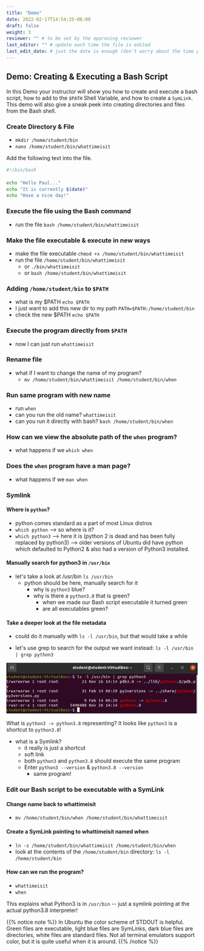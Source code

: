 ```yaml
---
title: "Demo"
date: 2022-02-17T14:54:25-06:00
draft: false
weight: 3
reviewer: "" # to be set by the approving reviewer
last_editor: "" # update each time the file is edited
last_edit_date: # just the date is enough (don't worry about the time portion)
---
```


## Demo: Creating & Executing a Bash Script

In this Demo your instructor will show you how to create and execute a bash script, how to add to the `$PATH` Shell Variable, and how to create a `SymLink`. This demo will also give a sneak peek into creating directories and files from the Bash shell.

### Create Directory & File

- `mkdir /home/student/bin`
- `nano /home/student/bin/whattimeisit`

Add the following text into the file.

```bash
#!/bin/bash

echo "Hello Paul..."
echo "It is currently $(date)"
echo "Have a nice day!"
```

### Execute the file using the Bash command

- run the file `bash /home/student/bin/whattimeisit`

### Make the file executable & execute in new ways

- make the file executable `chmod +x /home/student/bin/whattimeisit`
- run the file `/home/student/bin/whattimeisit`
  - or `./bin/whattimeisit`
  - or `bash /home/student/bin/whattimeisit`

### Adding `/home/student/bin` to `$PATH`

- what is my $PATH `echo $PATH`
- I just want to add this new dir to my path `PATH=$PATH:/home/student/bin`
- check the new $PATH `echo $PATH`

### Execute the program directly from `$PATH`

- now I can just run `whattimeisit`

### Rename file

- what if I want to change the name of my program?
  - `mv /home/student/bin/whattimeisit /home/student/bin/when`

### Run same program with new name

- run `when`
- can you run the old name? `whattimeisit`
- can you run it directly with bash? `bash /home/student/bin/when`

### How can we view the absolute path of the `when` program?

- what happens if we `which when`

### Does the `when` program have a man page?

- what happens if we `man when`

### Symlink

#### Where is `python`?

- python comes standard as a part of most Linux distros
- `which python` --> so where is it?
- `which python3` --> here it is (python 2 is dead and has been fully replaced by python3) --> older versions of Ubuntu did have python which defaulted to Python2 & also had a version of Python3 installed.

#### Manually search for python3 in `/usr/bin`

- let's take a look at /usr/bin `ls /usr/bin`
  - python should be here, manually search for it
    - why is `python3` blue?
    - why is there a `python3.8` that is green?
      - when we made our Bash script executable it turned green
      - are all executables green?

#### Take a deeper look at the file metadata

- could do it manually with `ls -l /usr/bin`, but that would take a while

- let's use grep to search for the output we want instead: `ls -l /usr/bin | grep python3`

![ls -l /usr/bin | grep python3](pictures/ls-l-grep-python3.png)

What is `python3 -> python3.8` representing? It looks like `python3` is a shortcut to `python3.8`!

- what is a Symlink?
  - it really is just a shortcut
  - soft link
  - both `python3` and `python3.8` should execute the same program
  - Enter `python3 --version` & `python3.8 --version`
    - same program! 

### Edit our Bash script to be executable with a SymLink

#### Change name back to whattimeisit

- `mv /home/student/bin/when /home/student/bin/whattimeisit`

#### Create a SymLink pointing to whattimeisit named when

- `ln -s /home/student/bin/whattimeisit /home/student/bin/when`
- look at the contents of the `/home/student/bin` directory: `ls -l /home/student/bin`

#### How can we run the program?

- `whattimeisit`
- `when`

This explains what Python3 is in `/usr/bin` -- just a symlink pointing at the actual python3.8 interpreter!


{{% notice note %}}
In Ubuntu the color scheme of STDOUT is helpful. Green files are executable, light blue files are SymLinks, dark blue files are directories, white files are standard files. Not all terminal emulators support color, but it is quite useful when it is around.
{{% /notice %}}